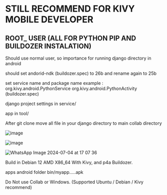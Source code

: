 # STILL RECOMMEND FOR KIVY MOBILE DEVELOPER

## ROOT_ USER (ALL FOR PYTHON PIP AND BUILDOZER INSTALATION)

Should use normal user, so importance for running django directory in android

should set andorid-ndk (buildozer.spec) to 26b and rename again to 25b


set service name and package name example : org.kivy.android.PythonService org.kivy.android.PythonActivity (buildozer.spec)

django project settings in service/

app in tool/

After git clone
move all file in your django directory to main collab directory

![image](https://github.com/SecretDiscorder/djavy/assets/139457966/d192a606-b0ba-4244-84bf-6157f881608a)

![image](https://github.com/SecretDiscorder/djavy/assets/139457966/c15e8f9e-db3c-4d54-a4d3-aff8b9916ffb)


![WhatsApp Image 2024-07-04 at 17 07 36](https://github.com/SecretDiscorder/djavy/assets/139457966/9e0b3cd5-07ba-4f6d-8331-0c529e6357ed)


Build in Debian 12 AMD X86_64 With Kivy, and p4a Buildozer.

apps android folder bin/myapp.....apk


Do Not use Collab or Windows. (Supported Ubuntu / Debian / Kivy recommend)
